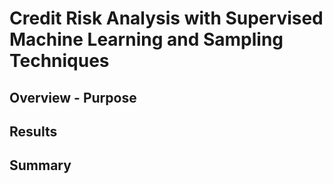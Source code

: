 # Credit Risk Analysis with Supervised Machine Learning and Sampling Techniques

## Overview - Purpose

## Results

## Summary

